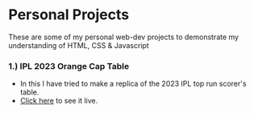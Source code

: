 # Personal Projects

These are some of my personal web-dev projects to demonstrate my understanding of HTML, CSS & Javascript

### 1.) IPL 2023 Orange Cap Table
- In this I have tried to make a replica of the 2023 IPL top run scorer's table.
- [Click here](https://wespyipl23.netlify.app/) to see it live.
#
